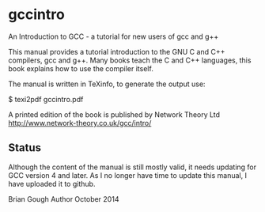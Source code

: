 gccintro
========

An Introduction to GCC - a tutorial for new users of gcc and g++

This manual provides a tutorial introduction to the GNU C and C++ compilers, gcc and g++.
Many books teach the C and C++ languages, this book explains how to use the compiler itself.

The manual is written in TeXinfo, to generate the output use:

  $  texi2pdf gccintro.pdf

A printed edition of the book is published by Network Theory Ltd
http://www.network-theory.co.uk/gcc/intro/

Status
------

Although the content of the manual is still mostly valid, it needs updating for GCC version 4 and later.
As I no longer have time to update this manual, I have uploaded it to github.

Brian Gough
Author
October 2014
